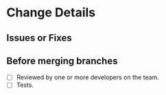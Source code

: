<!-- You don't need to delete these comments -->
# Change Details <!-- The details of the applied changes and the reasons -->

## Issues or Fixes <!-- Name and link of the issue to which this change request belongs, and other information such as mentions -->

## Before merging branches <!-- Some requirements before merging to prevent errors -->

- [ ] Reviewed by one or more developers on the team.
- [ ] Tests.<!-- Tested on another device before deploying it to the server -->